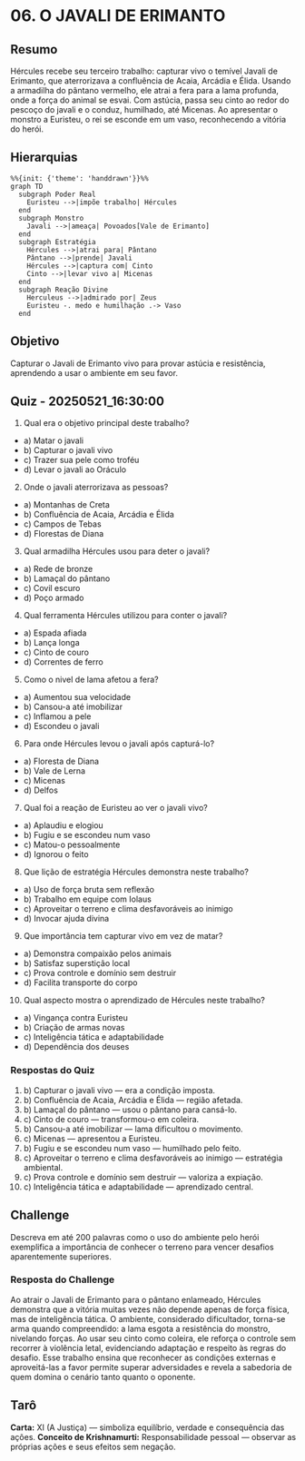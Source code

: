 # 06. O JAVALI DE ERIMANTO

## Resumo

Hércules recebe seu terceiro trabalho: capturar vivo o temível Javali de Erimanto, que aterrorizava a confluência de Acaia, Arcádia e Élida. Usando a armadilha do pântano vermelho, ele atrai a fera para a lama profunda, onde a força do animal se esvai. Com astúcia, passa seu cinto ao redor do pescoço do javali e o conduz, humilhado, até Micenas. Ao apresentar o monstro a Euristeu, o rei se esconde em um vaso, reconhecendo a vitória do herói.

## Hierarquias

```mermaid
%%{init: {'theme': 'handdrawn'}}%%
graph TD
  subgraph Poder Real
    Euristeu -->|impõe trabalho| Hércules
  end
  subgraph Monstro
    Javali -->|ameaça| Povoados[Vale de Erimanto]
  end
  subgraph Estratégia
    Hércules -->|atrai para| Pântano
    Pântano -->|prende| Javali
    Hércules -->|captura com| Cinto
    Cinto -->|levar vivo a| Micenas
  end
  subgraph Reação Divine
    Herculeus -->|admirado por| Zeus
    Euristeu -. medo e humilhação .-> Vaso
  end
```

## Objetivo

Capturar o Javali de Erimanto vivo para provar astúcia e resistência, aprendendo a usar o ambiente em seu favor.

## Quiz - 20250521_16:30:00

1. Qual era o objetivo principal deste trabalho?

- a) Matar o javali
- b) Capturar o javali vivo
- c) Trazer sua pele como troféu
- d) Levar o javali ao Oráculo

2. Onde o javali aterrorizava as pessoas?

- a) Montanhas de Creta
- b) Confluência de Acaia, Arcádia e Élida
- c) Campos de Tebas
- d) Florestas de Diana

3. Qual armadilha Hércules usou para deter o javali?

- a) Rede de bronze
- b) Lamaçal do pântano
- c) Covil escuro
- d) Poço armado

4. Qual ferramenta Hércules utilizou para conter o javali?

- a) Espada afiada
- b) Lança longa
- c) Cinto de couro
- d) Correntes de ferro

5. Como o nivel de lama afetou a fera?

- a) Aumentou sua velocidade
- b) Cansou-a até imobilizar
- c) Inflamou a pele
- d) Escondeu o javali

6. Para onde Hércules levou o javali após capturá-lo?

- a) Floresta de Diana
- b) Vale de Lerna
- c) Micenas
- d) Delfos

7. Qual foi a reação de Euristeu ao ver o javali vivo?

- a) Aplaudiu e elogiou
- b) Fugiu e se escondeu num vaso
- c) Matou-o pessoalmente
- d) Ignorou o feito

8. Que lição de estratégia Hércules demonstra neste trabalho?

- a) Uso de força bruta sem reflexão
- b) Trabalho em equipe com Iolaus
- c) Aproveitar o terreno e clima desfavoráveis ao inimigo
- d) Invocar ajuda divina

9. Que importância tem capturar vivo em vez de matar?

- a) Demonstra compaixão pelos animais
- b) Satisfaz superstição local
- c) Prova controle e domínio sem destruir
- d) Facilita transporte do corpo

10. Qual aspecto mostra o aprendizado de Hércules neste trabalho?

- a) Vingança contra Euristeu
- b) Criação de armas novas
- c) Inteligência tática e adaptabilidade
- d) Dependência dos deuses

### Respostas do Quiz

1. b) Capturar o javali vivo — era a condição imposta.
2. b) Confluência de Acaia, Arcádia e Élida — região afetada.
3. b) Lamaçal do pântano — usou o pântano para cansá-lo.
4. c) Cinto de couro — transformou-o em coleira.
5. b) Cansou-a até imobilizar — lama dificultou o movimento.
6. c) Micenas — apresentou a Euristeu.
7. b) Fugiu e se escondeu num vaso — humilhado pelo feito.
8. c) Aproveitar o terreno e clima desfavoráveis ao inimigo — estratégia ambiental.
9. c) Prova controle e domínio sem destruir — valoriza a expiação.
10. c) Inteligência tática e adaptabilidade — aprendizado central.

## Challenge

Descreva em até 200 palavras como o uso do ambiente pelo herói exemplifica a importância de conhecer o terreno para vencer desafios aparentemente superiores.

### Resposta do Challenge

Ao atrair o Javali de Erimanto para o pântano enlameado, Hércules demonstra que a vitória muitas vezes não depende apenas de força física, mas de inteligência tática. O ambiente, considerado dificultador, torna-se arma quando compreendido: a lama esgota a resistência do monstro, nivelando forças. Ao usar seu cinto como coleira, ele reforça o controle sem recorrer à violência letal, evidenciando adaptação e respeito às regras do desafio. Esse trabalho ensina que reconhecer as condições externas e aproveitá-las a favor permite superar adversidades e revela a sabedoria de quem domina o cenário tanto quanto o oponente.

## Tarô

**Carta:** XI (A Justiça) — simboliza equilíbrio, verdade e consequência das ações.
**Conceito de Krishnamurti:** Responsabilidade pessoal — observar as próprias ações e seus efeitos sem negação.
